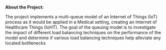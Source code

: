 **About the Project:**

The project implements a multi-queue model of an Internet of Things (IoT) process as it would be applied in a Medical setting, creating an Internet of Healthcare Things (IoHT). The goal of the queuing model is to investigate the impact of different load balancing techniques on the performance of the model and determine if various load balancing techniques help alleviate any located bottlenecks

